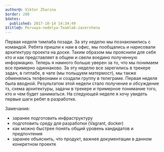 ```yaml
---
author@: Viktor Zharina
$order: 288
$dates:
  published: 2017-10-14 14:34:49
$title@: Pervaya-nedelya-Teamlab-zavershena
---
```

Первая неделя тимлаба позади. За эту неделю мы познакомились с командой. Ребята пришли к нам в офис, мы пообщались и нарисовали архитектуру проекта на доске. Таким образом мы прояснили для себя кто и как представляет в общем и свели воедино полученную информацию. Теперь я намного больше уверен за то, что мы понимаем все примерно одиннаково.
За эту неделю все зарегились в трекере задач, в гитлабе, в чате (мы польщуем матермост), мы также обменялись телфеонами и создали группу в телеграме.
Первая неделя была вводной. Результатом этой недели стало получение и обсуждение тз, схема архитектуры, задачи в трекере и примерное понимание того, кто и чем будет заниматься.
 На следующей неделе я хочу увидеть первые шаги ребят в разработке.

 Замечания:
 - заранее подготовить инфраструктуру
 - подготовить среду для разработки (Vagrant, docker)
 - как можно быстрее понять общий уровень кандидатов и предпочтения
 - заранее объяснить, что продукт, важнее документации в данном конкретном проекте
 
